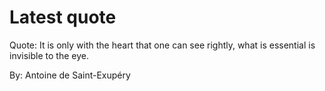 # Latest quote 

Quote: It is only with the heart that one can see rightly, what is essential is invisible to the eye. 

By: Antoine de Saint-Exupéry